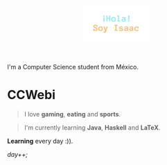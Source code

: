 <p align="center"><img width="30%" alt="Hola, soy Isaac" src="./images/HSI.png" /></a></p>

<br />

I'm a Computer Science student from México.

# CCWebi

> I love **gaming**, **eating** and **sports**.

> I'm currently learning **Java**, **Haskell** and **LaTeX**.

**Learning** every day :)).

_day++;_
<br />

<!--[![Top Langs](https://github-readme-stats.vercel.app/api/top-langs/?username=CCWebi&layout=compact&theme=dracula&count-private=true)](https://github.com/CCWebi/github-readme-stats)
-->
